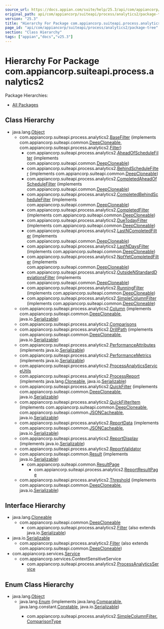```yaml
---
source_url: https://docs.appian.com/suite/help/25.3/api/com/appiancorp/suiteapi/process/analytics2/package-tree.html
original_path: api/com/appiancorp/suiteapi/process/analytics2/package-tree.html
version: "25.3"
title: "Hierarchy For Package com.appiancorp.suiteapi.process.analytics2"
page_id: "api/com/appiancorp/suiteapi/process/analytics2/package-tree"
section: "Class Hierarchy"
tags: ["appian","docs","v25.3"]
---
```



# Hierarchy For Package com.appiancorp.suiteapi.process.analytics2

Package Hierarchies:

-   [All Packages](../../../../../overview-tree.html)

## Class Hierarchy

-   java.lang.[Object](https://docs.oracle.com/en/java/javase/17/docs/api/java.base/java/lang/Object.html "class or interface in java.lang")
    -   com.appiancorp.suiteapi.process.analytics2.[BaseFilter](BaseFilter.html "class in com.appiancorp.suiteapi.process.analytics2") (implements com.appiancorp.suiteapi.common.[DeepCloneable](../../common/DeepCloneable.html "interface in com.appiancorp.suiteapi.common"), com.appiancorp.suiteapi.process.analytics2.[Filter](Filter.html "interface in com.appiancorp.suiteapi.process.analytics2"))
        -   com.appiancorp.suiteapi.process.analytics2.[AheadOfScheduleFilter](AheadOfScheduleFilter.html "class in com.appiancorp.suiteapi.process.analytics2") (implements com.appiancorp.suiteapi.common.[DeepCloneable](../../common/DeepCloneable.html "interface in com.appiancorp.suiteapi.common"))
        -   com.appiancorp.suiteapi.process.analytics2.[BehindScheduleFilter](BehindScheduleFilter.html "class in com.appiancorp.suiteapi.process.analytics2") (implements com.appiancorp.suiteapi.common.[DeepCloneable](../../common/DeepCloneable.html "interface in com.appiancorp.suiteapi.common"))
        -   com.appiancorp.suiteapi.process.analytics2.[CompletedAheadOfScheduleFilter](CompletedAheadOfScheduleFilter.html "class in com.appiancorp.suiteapi.process.analytics2") (implements com.appiancorp.suiteapi.common.[DeepCloneable](../../common/DeepCloneable.html "interface in com.appiancorp.suiteapi.common"))
        -   com.appiancorp.suiteapi.process.analytics2.[CompletedBehindScheduleFilter](CompletedBehindScheduleFilter.html "class in com.appiancorp.suiteapi.process.analytics2") (implements com.appiancorp.suiteapi.common.[DeepCloneable](../../common/DeepCloneable.html "interface in com.appiancorp.suiteapi.common"))
        -   com.appiancorp.suiteapi.process.analytics2.[CompletedFilter](CompletedFilter.html "class in com.appiancorp.suiteapi.process.analytics2") (implements com.appiancorp.suiteapi.common.[DeepCloneable](../../common/DeepCloneable.html "interface in com.appiancorp.suiteapi.common"))
        -   com.appiancorp.suiteapi.process.analytics2.[DueTodayFilter](DueTodayFilter.html "class in com.appiancorp.suiteapi.process.analytics2") (implements com.appiancorp.suiteapi.common.[DeepCloneable](../../common/DeepCloneable.html "interface in com.appiancorp.suiteapi.common"))
        -   com.appiancorp.suiteapi.process.analytics2.[LastNCompletedFilter](LastNCompletedFilter.html "class in com.appiancorp.suiteapi.process.analytics2") (implements com.appiancorp.suiteapi.common.[DeepCloneable](../../common/DeepCloneable.html "interface in com.appiancorp.suiteapi.common"))
        -   com.appiancorp.suiteapi.process.analytics2.[LastNDaysFilter](LastNDaysFilter.html "class in com.appiancorp.suiteapi.process.analytics2") (implements com.appiancorp.suiteapi.common.[DeepCloneable](../../common/DeepCloneable.html "interface in com.appiancorp.suiteapi.common"))
        -   com.appiancorp.suiteapi.process.analytics2.[NotYetCompletedFilter](NotYetCompletedFilter.html "class in com.appiancorp.suiteapi.process.analytics2") (implements com.appiancorp.suiteapi.common.[DeepCloneable](../../common/DeepCloneable.html "interface in com.appiancorp.suiteapi.common"))
        -   com.appiancorp.suiteapi.process.analytics2.[OutsideNStandardDeviationsFilter](OutsideNStandardDeviationsFilter.html "class in com.appiancorp.suiteapi.process.analytics2") (implements com.appiancorp.suiteapi.common.[DeepCloneable](../../common/DeepCloneable.html "interface in com.appiancorp.suiteapi.common"))
        -   com.appiancorp.suiteapi.process.analytics2.[RunningFilter](RunningFilter.html "class in com.appiancorp.suiteapi.process.analytics2") (implements com.appiancorp.suiteapi.common.[DeepCloneable](../../common/DeepCloneable.html "interface in com.appiancorp.suiteapi.common"))
        -   com.appiancorp.suiteapi.process.analytics2.[SimpleColumnFilter](SimpleColumnFilter.html "class in com.appiancorp.suiteapi.process.analytics2") (implements com.appiancorp.suiteapi.common.[DeepCloneable](../../common/DeepCloneable.html "interface in com.appiancorp.suiteapi.common"))
    -   com.appiancorp.suiteapi.process.analytics2.[Column](Column.html "class in com.appiancorp.suiteapi.process.analytics2") (implements com.appiancorp.suiteapi.common.[DeepCloneable](../../common/DeepCloneable.html "interface in com.appiancorp.suiteapi.common"), java.io.[Serializable](https://docs.oracle.com/en/java/javase/17/docs/api/java.base/java/io/Serializable.html "class or interface in java.io"))
    -   com.appiancorp.suiteapi.process.analytics2.[Comparisons](Comparisons.html "class in com.appiancorp.suiteapi.process.analytics2")
    -   com.appiancorp.suiteapi.process.analytics2.[DrillPath](DrillPath.html "class in com.appiancorp.suiteapi.process.analytics2") (implements com.appiancorp.suiteapi.common.[DeepCloneable](../../common/DeepCloneable.html "interface in com.appiancorp.suiteapi.common"), java.io.[Serializable](https://docs.oracle.com/en/java/javase/17/docs/api/java.base/java/io/Serializable.html "class or interface in java.io"))
    -   com.appiancorp.suiteapi.process.analytics2.[PerformanceAttributes](PerformanceAttributes.html "class in com.appiancorp.suiteapi.process.analytics2") (implements java.io.[Serializable](https://docs.oracle.com/en/java/javase/17/docs/api/java.base/java/io/Serializable.html "class or interface in java.io"))
    -   com.appiancorp.suiteapi.process.analytics2.[PerformanceMetrics](PerformanceMetrics.html "class in com.appiancorp.suiteapi.process.analytics2") (implements java.io.[Serializable](https://docs.oracle.com/en/java/javase/17/docs/api/java.base/java/io/Serializable.html "class or interface in java.io"))
    -   com.appiancorp.suiteapi.process.analytics2.[ProcessAnalyticsServiceUtils](ProcessAnalyticsServiceUtils.html "class in com.appiancorp.suiteapi.process.analytics2")
    -   com.appiancorp.suiteapi.process.analytics2.[ProcessReport](ProcessReport.html "class in com.appiancorp.suiteapi.process.analytics2") (implements java.lang.[Cloneable](https://docs.oracle.com/en/java/javase/17/docs/api/java.base/java/lang/Cloneable.html "class or interface in java.lang"), java.io.[Serializable](https://docs.oracle.com/en/java/javase/17/docs/api/java.base/java/io/Serializable.html "class or interface in java.io"))
    -   com.appiancorp.suiteapi.process.analytics2.[QuickFilter](QuickFilter.html "class in com.appiancorp.suiteapi.process.analytics2") (implements com.appiancorp.suiteapi.common.[DeepCloneable](../../common/DeepCloneable.html "interface in com.appiancorp.suiteapi.common"), java.io.[Serializable](https://docs.oracle.com/en/java/javase/17/docs/api/java.base/java/io/Serializable.html "class or interface in java.io"))
    -   com.appiancorp.suiteapi.process.analytics2.[QuickFilterItem](QuickFilterItem.html "class in com.appiancorp.suiteapi.process.analytics2") (implements com.appiancorp.suiteapi.common.[DeepCloneable](../../common/DeepCloneable.html "interface in com.appiancorp.suiteapi.common"), com.appiancorp.suiteapi.common.[JSONCacheable](../../common/JSONCacheable.html "interface in com.appiancorp.suiteapi.common"), java.io.[Serializable](https://docs.oracle.com/en/java/javase/17/docs/api/java.base/java/io/Serializable.html "class or interface in java.io"))
    -   com.appiancorp.suiteapi.process.analytics2.[ReportData](ReportData.html "class in com.appiancorp.suiteapi.process.analytics2") (implements com.appiancorp.suiteapi.common.[JSONCacheable](../../common/JSONCacheable.html "interface in com.appiancorp.suiteapi.common"), java.io.[Serializable](https://docs.oracle.com/en/java/javase/17/docs/api/java.base/java/io/Serializable.html "class or interface in java.io"))
    -   com.appiancorp.suiteapi.process.analytics2.[ReportDisplay](ReportDisplay.html "class in com.appiancorp.suiteapi.process.analytics2") (implements java.io.[Serializable](https://docs.oracle.com/en/java/javase/17/docs/api/java.base/java/io/Serializable.html "class or interface in java.io"))
    -   com.appiancorp.suiteapi.process.analytics2.[ReportValidator](ReportValidator.html "class in com.appiancorp.suiteapi.process.analytics2")
    -   com.appiancorp.suiteapi.common.[Result](../../common/Result.html "class in com.appiancorp.suiteapi.common") (implements java.io.[Serializable](https://docs.oracle.com/en/java/javase/17/docs/api/java.base/java/io/Serializable.html "class or interface in java.io"))
        -   com.appiancorp.suiteapi.common.[ResultPage](../../common/ResultPage.html "class in com.appiancorp.suiteapi.common")
            -   com.appiancorp.suiteapi.process.analytics2.[ReportResultPage](ReportResultPage.html "class in com.appiancorp.suiteapi.process.analytics2")
    -   com.appiancorp.suiteapi.process.analytics2.[Threshold](Threshold.html "class in com.appiancorp.suiteapi.process.analytics2") (implements com.appiancorp.suiteapi.common.[DeepCloneable](../../common/DeepCloneable.html "interface in com.appiancorp.suiteapi.common"), java.io.[Serializable](https://docs.oracle.com/en/java/javase/17/docs/api/java.base/java/io/Serializable.html "class or interface in java.io"))

## Interface Hierarchy

-   java.lang.[Cloneable](https://docs.oracle.com/en/java/javase/17/docs/api/java.base/java/lang/Cloneable.html "class or interface in java.lang")
    -   com.appiancorp.suiteapi.common.[DeepCloneable](../../common/DeepCloneable.html "interface in com.appiancorp.suiteapi.common")
        -   com.appiancorp.suiteapi.process.analytics2.[Filter](Filter.html "interface in com.appiancorp.suiteapi.process.analytics2") (also extends java.io.[Serializable](https://docs.oracle.com/en/java/javase/17/docs/api/java.base/java/io/Serializable.html "class or interface in java.io"))
-   java.io.[Serializable](https://docs.oracle.com/en/java/javase/17/docs/api/java.base/java/io/Serializable.html "class or interface in java.io")
    -   com.appiancorp.suiteapi.process.analytics2.[Filter](Filter.html "interface in com.appiancorp.suiteapi.process.analytics2") (also extends com.appiancorp.suiteapi.common.[DeepCloneable](../../common/DeepCloneable.html "interface in com.appiancorp.suiteapi.common"))
-   com.appiancorp.services.[Service](../../../services/Service.html "interface in com.appiancorp.services")
    -   com.appiancorp.services.ContextSensitiveService
        -   com.appiancorp.suiteapi.process.analytics2.[ProcessAnalyticsService](ProcessAnalyticsService.html "interface in com.appiancorp.suiteapi.process.analytics2")

## Enum Class Hierarchy

-   java.lang.[Object](https://docs.oracle.com/en/java/javase/17/docs/api/java.base/java/lang/Object.html "class or interface in java.lang")
    -   java.lang.[Enum](https://docs.oracle.com/en/java/javase/17/docs/api/java.base/java/lang/Enum.html "class or interface in java.lang")<E> (implements java.lang.[Comparable](https://docs.oracle.com/en/java/javase/17/docs/api/java.base/java/lang/Comparable.html "class or interface in java.lang")<T>, java.lang.constant.[Constable](https://docs.oracle.com/en/java/javase/17/docs/api/java.base/java/lang/constant/Constable.html "class or interface in java.lang.constant"), java.io.[Serializable](https://docs.oracle.com/en/java/javase/17/docs/api/java.base/java/io/Serializable.html "class or interface in java.io"))
        -   com.appiancorp.suiteapi.process.analytics2.[SimpleColumnFilter.ComparisonType](SimpleColumnFilter.ComparisonType.html "enum class in com.appiancorp.suiteapi.process.analytics2")
